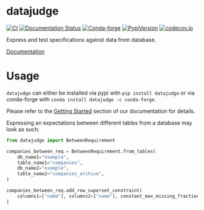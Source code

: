 # datajudge

[![CI](https://github.com/Quantco/datajudge/actions/workflows/ci.yaml/badge.svg)](https://github.com/Quantco/datajudge/actions/workflows/ci.yaml)
[![Documentation Status](https://readthedocs.org/projects/datajudge/badge/?version=latest)](https://datajudge.readthedocs.io/en/latest/?badge=latest)
[![Conda-forge](https://img.shields.io/conda/vn/conda-forge/datajudge?logoColor=white&logo=conda-forge)](https://anaconda.org/conda-forge/datajudge)
[![PypiVersion](https://img.shields.io/pypi/v/datajudge.svg?logo=pypi&logoColor=white)](https://pypi.org/project/datajudge)
[![codecov.io](https://codecov.io/github/QuantCo/datajudge/coverage.svg?branch=main)](https://codecov.io/github/QuantCo/datajudge?branch=main)

Express and test specifications against data from database.

[Documentation](https://datajudge.readthedocs.io/en/latest/index.html)

# Usage

`datajudge` can either be installed via pypi with `pip install datajudge` or via conda-forge with `conda install datajudge -c conda-forge`.

Please refer to the [Getting Started](https://datajugde.readthedocs.io/en/latest/getting_started.html) section of our documentation for details.

Expressing an expectations between different tables from a database may look as such:

```python
from datajudge import BetweenRequirement

companies_between_req = BetweenRequirement.from_tables(
    db_name1="example",
    table_name1="companies",
    db_name2="example",
    table_name2="companies_archive",
)

companies_between_req.add_row_superset_constraint(
    columns1=["name"], columns2=["name"], constant_max_missing_fraction=0
)
```
